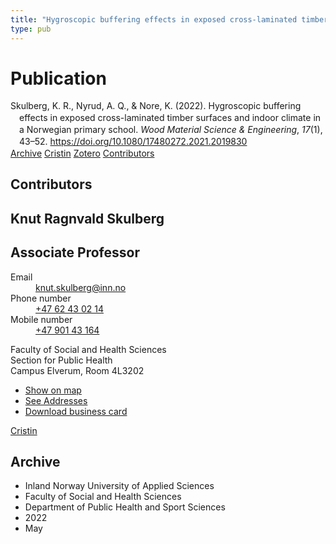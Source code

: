 ```yaml
---
title: "Hygroscopic buffering effects in exposed cross-laminated timber surfaces and indoor climate in a Norwegian primary school"
type: pub
---
```

<h1>Publication</h1>
<article id="csl-bib-container-93XV7ZYG" class="csl-bib-container">
  <div class="csl-bib-body" style="line-height: 1.35; padding-left: 1em; text-indent:-1em;">
  <div class="csl-entry">Skulberg, K. R., Nyrud, A. Q., &amp; Nore, K. (2022). Hygroscopic buffering effects in exposed cross-laminated timber surfaces and indoor climate in a Norwegian primary school. <i>Wood Material Science &amp; Engineering</i>, <i>17</i>(1), 43&#x2013;52. <a href="https://doi.org/10.1080/17480272.2021.2019830">https://doi.org/10.1080/17480272.2021.2019830</a></div>
</div>
  <div class="csl-bib-buttons">
    <a href="#taxonomy-article-93XV7ZYG" class="csl-bib-button">Archive</a>
    <a href="https://app.cristin.no/results/show.jsf?id=2020648" alt="Cristin URL" class="csl-bib-button">Cristin</a>
    <a href="http://zotero.org/groups/5022929/items/93XV7ZYG" alt="Zotero URL" class="csl-bib-button">Zotero</a>
    <a href="#contributors-article-93XV7ZYG" class="csl-bib-button">Contributors</a>
  </div>
  <div id="csl-bib-meta-container-93XV7ZYG"></div>
</article>
<div id="csl-bib-meta-93XV7ZYG" class="csl-bib-meta">
  <article id="contributors-article-93XV7ZYG" class="contributors-article">
    <h1>Contributors</h1>
    <div class="personas">
<div class="vrtx-hinn-person-card">
<div class="photo">
<i class="lar la-user-circle missing-person"></i>
</div>
<div class="info">
<hgroup><h1>Knut Ragnvald Skulberg</h1>
<h2>Associate Professor</h2>
</hgroup><dl>
<dt>Email</dt>
<dd>
<a href="mailto:knut.skulberg@inn.no">knut.skulberg@inn.no</a>
</dd>
<dt>Phone number</dt>
<dd><a href="tel:+4762430214">
+47 62 43 02 14
</a></dd>
<dt>Mobile number</dt>
<dd><a href="tel:+4790143164">
+47 901 43 164
</a></dd>
</dl>
<p>
Faculty of Social and Health Sciences<br>
Section for Public Health<br>
Campus Elverum,
Room 4L3202
</p>
<ul class="vrtx-hinn-links">
<li><a href="https://www.google.com/maps?q=60.88177,11.53669">Show on map</a></li>
<li><a href="https://www.inn.no/english/find-an-employee/knut-skulberg.html#vrtx-hinn-addresses">See Addresses</a></li>
<li><a href="https://www.inn.no/english/find-an-employee/knut-skulberg.html?vrtx=vcf">Download business card</a></li>
</ul>
</div>
</div>
<a href="https://app.cristin.no/persons/show.jsf?id=9616" alt="Cristin URL" class="personas-cristin">Cristin</a>
</div>
  </article>
  <article id="taxonomy-article-93XV7ZYG" class="taxonomy-article">
    <h1>Archive</h1>
    <ul>
      <li>Inland Norway University of Applied Sciences</li>
      <li>Faculty of Social and Health Sciences</li>
      <li>Department of Public Health and Sport Sciences</li>
      <li>2022</li>
      <li>May</li>
    </ul>
  </article>
</div>
